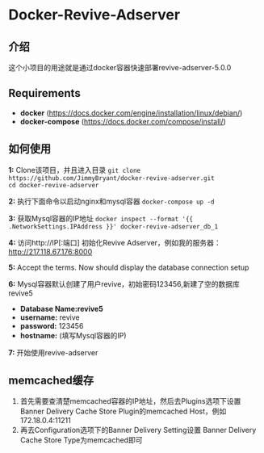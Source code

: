 # Docker-Revive-Adserver
## 介绍
这个小项目的用途就是通过docker容器快速部署revive-adserver-5.0.0

## Requirements
- **docker** (https://docs.docker.com/engine/installation/linux/debian/)  
- **docker-compose** (https://docs.docker.com/compose/install/)  

## 如何使用
**1:** Clone该项目，并且进入目录
`git clone https://github.com/JimmyBryant/docker-revive-adserver.git`  
`cd docker-revive-adserver` 	

**2:** 执行下面命令以启动nginx和mysql容器
`docker-compose up -d`

**3:** 获取Mysql容器的IP地址
`docker inspect --format '{{ .NetworkSettings.IPAddress }}' docker-revive-adserver_db_1`

**4:** 访问http://IP[:端口]  初始化Revive Adserver，例如我的服务器：http://217.118.67.176:8000

**5:** Accept the terms. Now should display the database connection setup

**6:** Mysql容器默认创建了用户revive，初始密码123456,新建了空的数据库revive5
- **Database Name:revive5** 
- **username:** revive  
- **password:** 123456  
- **hostname:** (填写Mysql容器的IP)  

**7:** 开始使用revive-adserver

## memcached缓存
1. 首先需要查清楚memcached容器的IP地址，然后去Plugins选项下设置Banner Delivery Cache Store Plugin的memcached Host，例如172.18.0.4:11211
2. 再去Configuration选项下的Banner Delivery Setting设置	Banner Delivery Cache Store Type为memcached即可

